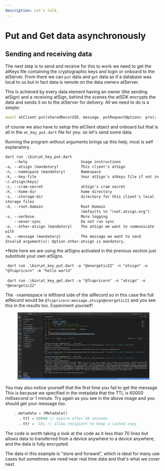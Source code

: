 ```yaml
---
description: Let's talk.
---
```


# Put and Get data asynchronously

## Sending and receiving data

The next step is to send and receive for this to work we need to get the atKeys file containing the cryptographic keys and login or onboard to the atServer. From there we can `put` data and `get` data as if a database was local to us but in fact data is remote on the data owners atServer.

This is achieved by every data element having an owner (the sending atSign) and a receiving atSign, behind the scenes the atSDK encrypts the data and sends it on to the atServer for delivery. All we need to do is a simple:

```dart
await atClient.put(sharedRecordID, message, putRequestOptions: pro);
```

of course we also have to setup the atClient object and onboard but that is all in the `at_key_put.dart` file for you. so let's send some data.&#x20;

&#x20;Running the program without arguments brings up this help, most is self explanatory.

```
dart run .\bin\at_key_put.dart                                                                
    --help                        Usage instructions
-a, --atsign (mandatory)          This client's atSign
-n, --namespace (mandatory)       Namespace
-k, --key-file                    Your atSign's atKeys file if not in ~/.atsign/keys/
-c, --cram-secret                 atSign's cram secret
-h, --home-dir                    home directory
-s, --storage-dir                 directory for this client's local storage files
-d, --root-domain                 Root Domain
                                  (defaults to "root.atsign.org")
-v, --verbose                     More logging
    --never-sync                  Do not run sync
-o, --other-atsign (mandatory)    The atSign we want to communicate with
-m, --message (mandatory)         The message we want to send
Invalid argument(s): Option other-atsign is mandatory.
```

\*Note here we are using the atSigns activated in the previous section just substitute your own atSigns.

```
 dart run .\bin\at_key_put.dart -a "@energetic22" -n "atsign" -o "@7capricorn" -m "hello world" 
 
 dart run .\bin\at_key_get.dart -a "@7capricorn" -n "atsign" -o "@energetic22"
```

The `-n`namespace is lefthand side of the atRecord so in this case the full atRecord would be `@7capricorn:message.atsign@energetic22` and you see this in the results too. Experiment yourself!

<figure><img src="../../.gitbook/assets/image (20).png" alt=""><figcaption></figcaption></figure>

You may also notice yourself that the first time you fail to get the message. This is because we specified in the metadata that the TTL is 60000 millisecond or 1 minute. Try again as you see in the above image and you should get your message too.

```dart
    ..metadata = (Metadata()
      ..ttl = 60000 // expire after 60 seconds
      ..ttr = -1); // allow recipient to keep a cached copy
```

The code is worth taking a look at the code as it less than 70 lines but allows data to transferred from a device anywhere to a device anywhere, and the data is fully encrypted.&#x20;

The data in this example is "store and forward", which is ideal for many use cases but sometimes we need near real time data and that's what we cover next.
